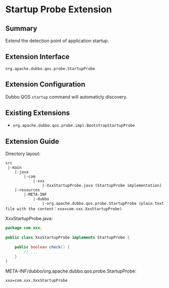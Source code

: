 # Startup Probe Extension

## Summary

Extend the detection point of application startup.

## Extension Interface

`org.apache.dubbo.qos.probe.StartupProbe`

## Extension Configuration

Dubbo QOS `startup` command will automaticly discovery.

## Existing Extensions

- `org.apache.dubbo.qos.probe.impl.BootstrapStartupProbe`

## Extension Guide

Directory layout:

```
src
 |-main
    |-java
        |-com
            |-xxx
                |-XxxStartupProbe.java (StartupProbe implementation)
    |-resources
        |-META-INF
            |-dubbo
                |-org.apache.dubbo.qos.probe.StartupProbe (plain text file with the content：xxx=com.xxx.XxxStartupProbe)
```

XxxStartupProbe.java:

```java
package com.xxx;
 
public class XxxStartupProbe implements StartupProbe {
    
    public boolean check() {
        // ...
    }
}
```

META-INF/dubbo/org.apache.dubbo.qos.probe.StartupProbe:

```
xxx=com.xxx.XxxStartupProbe
```


